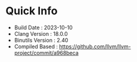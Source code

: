 # Quick Info
* Build Date : 2023-10-10
* Clang Version : 18.0.0
* Binutils Version : 2.40
* Compiled Based : https://github.com/llvm/llvm-project/commit/a968beca
